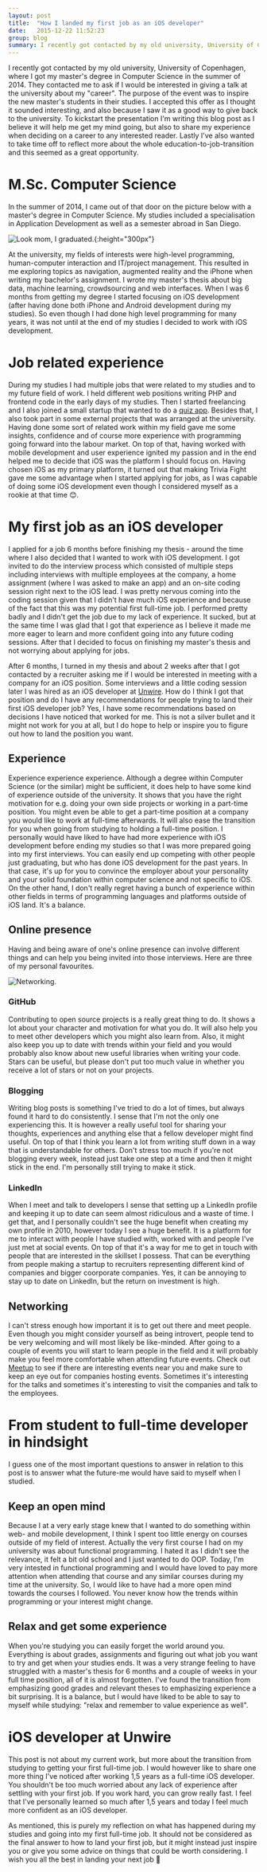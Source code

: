 ```yaml
---
layout: post
title:  "How I landed my first job as an iOS developer"
date:   2015-12-22 11:52:23
group: blog
summary: I recently got contacted by my old university, University of Copenhagen, where I got my master’s degree in Computer Science in the summer of 2014. They contacted me to ask if I would be interested in giving a talk at the university about my “career”. The purpose of the event was to inspire the new master’s students in their studies. I accepted this offer as I thought it sounded interesting, and also because I saw it as a good way to give back to the university. To kickstart the presentation I’m writing this blog post as I believe it will help me get my mind going, but also to share my experience when deciding on a career to any interested reader.
---
```


I recently got contacted by my old university, University of Copenhagen, where I got my master's degree in Computer Science in the summer of 2014. They contacted me to ask if I would be interested in giving a talk at the university about my "career". The purpose of the event was to inspire the new master's students in their studies. I accepted this offer as I thought it sounded interesting, and also because I saw it as a good way to give back to the university. To kickstart the presentation I'm writing this blog post as I believe it will help me get my mind going, but also to share my experience when deciding on a career to any interested reader. Lastly I've also wanted to take time off to reflect more about the whole education-to-job-transition and this seemed as a great opportunity.

# M.Sc. Computer Science
In the summer of 2014, I came out of that door on the picture below with a master's degree in Computer Science. My studies included a specialisation in Application Development as well as a semester abroad in San Diego.

![Look mom, I graduated.](/assets/posts/5464232.jpg){:height="300px"}

At the university, my fields of interests were high-level programming, human-computer interaction and  IT/project management. This resulted in me exploring topics as navigation, augmented reality and the iPhone when writing my bachelor's assignment. I wrote my master's thesis about big data, machine learning, crowdsourcing and web interfaces. When I was 6 months from getting my degree I started focusing on iOS development (after having done both iPhone and Android development during my studies). So even though I had done high level programming for many years, it was not until at the end of my studies I decided to work with iOS development.

# Job related experience
During my studies I had multiple jobs that were related to my studies and to my future field of work. I held different web positions writing PHP and frontend code in the early days of my studies. Then I started freelancing and I also joined a small startup that wanted to do a [quiz app](/projects/trivia-fight/). Besides that, I also took part in some external projects that was arranged at the university. Having done some sort of related work within my field gave me some insights, confidence and of course more experience with programming going forward into the labour market. On top of that, having worked with mobile development and user experience ignited my passion and in the end helped me to decide that iOS was the platform I should focus on. Having chosen iOS as my primary platform, it turned out that making Trivia Fight gave me some advantage when I started applying for jobs, as I was capable of doing some iOS development even though I considered myself as a rookie at that time 😊.

# My first job as an iOS developer
I applied for a job 6 months before finishing my thesis - around the time where I also decided that I wanted to work with iOS development. I got invited to do the interview process which consisted of multiple steps including interviews with multiple employees at the company, a home assignment (where I was asked to make an app) and an on-site coding session right next to the iOS lead. I was pretty nervous coming into the coding session given that I didn't have much iOS experience and because of the fact that this was my potential first full-time job. I performed pretty badly and I didn't get the job due to my lack of experience. It sucked, but at the same time I was glad that I got that experience as I believe it made me more eager to learn and more confident going into any future coding sessions. After that I decided to focus on finishing my master's thesis and not worrying about applying for jobs.

After 6 months, I turned in my thesis and about 2 weeks after that I got contacted by a recruiter asking me if I would be interested in meeting with a company for an iOS position. Some interviews and a little coding session later I was hired as an iOS developer at [Unwire](http://www.unwire.com). How do I think I got that position and do I have any recommendations for people trying to land their first iOS developer job? Yes, I have some recommendations based on decisions I have noticed that worked for me. This is not a silver bullet and it might not work for you at all, but I do hope to help or inspire you to figure out how to land the position you want.

## Experience
Experience experience experience. Although a degree within Computer Science (or the similar) might be sufficient, it does help to have some kind of experience outside of the university. It shows that you have the right motivation for e.g. doing your own side projects or working in a part-time position. You might even be able to get a part-time position at a company you would like to work at full-time afterwards. It will also ease the transition for you when going from studying to holding a full-time position. I personally would have liked to have had more experience with iOS development before ending my studies so that I was more prepared going into my first interviews. You can easily end up competing with other people just graduating, but who has done iOS development for the past years. In that case, it's up for you to convince the employer about your personality and your solid foundation within computer science and not specific to iOS. On the other hand, I don't really regret having a bunch of experience within other fields in terms of programming languages and platforms outside of iOS land. It's a balance.

## Online presence
Having and being aware of one's online presence can involve different things and can help you being invited into those interviews. Here are three of my personal favourites.

![Networking.](/assets/posts/networking.gif)

### GitHub
Contributing to open source projects is a really great thing to do. It shows a lot about your character and motivation for what you do. It will also help you to meet other developers which you might also learn from. Also, it might also keep you up to date with trends within your field and you would probably also know about new useful libraries when writing your code. Stars can be useful, but please don't put too much value in whether you receive a lot of stars or not on your projects.

### Blogging
Writing blog posts is something I've tried to do a lot of times, but always found it hard to do consistently. I sense that I'm not the only one experiencing this. It is however a really useful tool for sharing your thoughts, experiences and anything else that a fellow developer might find useful. On top of that I think you learn a lot from writing stuff down in a way that is understandable for others. Don't stress too much if you're not blogging every week, instead just take one step at a time and then it might stick in the end. I'm personally still trying to make it stick.

### LinkedIn
When I meet and talk to developers I sense that setting up a LinkedIn profile and keeping it up to date can seem almost ridiculous and a waste of time. I get that, and I personally couldn't see the huge benefit when creating my own profile in 2010, however today I see a huge benefit. It is a platform for me to interact with people I have studied with, worked with and people I've just met at social events. On top of that it's a way for me to get in touch with people that are interested in the skillset I possess. That can be everything from people making a startup to recruiters representing different kind of companies and bigger coorporate companies. Yes, it can be annoying to stay up to date on LinkedIn, but the return on investment is high.

## Networking
I can't stress enough how important it is to get out there and meet people. Even though you might consider yourself as being introvert, people tend to be very welcoming and will most likely be like-minded. After going to a couple of events you will start to learn people in the field and it will probably make you feel more comfortable when attending future events. Check out [Meetup](http://www.meetup.com) to see if there are interesting events near you and make sure to keep an eye out for companies hosting events. Sometimes it's interesting for the talks and sometimes it's interesting to visit the companies and talk to the employees.

# From student to full-time developer in hindsight
I guess one of the most important questions to answer in relation to this post is to answer what the future-me would have said to myself when I studied.

## Keep an open mind
Because I at a very early stage knew that I wanted to do something within web- and mobile development, I think I spent too little energy on courses outside of my field of interest. Actually the very first course I had on my university was about functional programming. I hated it as I didn't see the relevance, it felt a bit old school and I just wanted to do OOP. Today, I'm very intested in functional programming and I would have loved to pay more attention when attending that course and any similar courses during my time at the university. So, I would like to have had a more open mind towards the courses I followed. You never know how the trends within programming or your interest might change.

## Relax and get some experience
When you're studying you can easily forget the world around you. Everything is about grades, assignments and figuring out what job you want to try and get when your studies ends. It was a very strange feeling to have struggled with a master's thesis for 6 months and a couple of weeks in your full time position, all of it is almost forgotten. I've found the transition from emphasizing good grades and relevant theses to emphasizing experience a bit surprising. It is a balance, but I would have liked to be able to say to myself while studying: "relax and remember to value experience as well".

# iOS developer at Unwire
This post is not about my current work, but more about the transition from studying to getting your first full-time job. I would however like to share one more thing I've noticed after working 1,5 years as a full-time iOS developer. You shouldn't be too much worried about any lack of experience after settling with your first job. If you work hard, you can grow really fast. I feel that I've personally learned so much after 1,5 years and today I feel much more confident as an iOS developer.

As mentioned, this is purely my reflection on what has happened during my studies and going into my first full-time job. It should not be considered as the final answer to how to land your first job, but it might instead just inspire you or give you some advice on things that could be worth considering. I wish you all the best in landing your next job 🙏